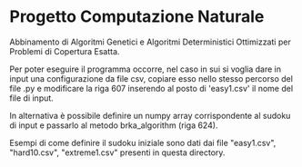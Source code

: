 # Progetto Computazione Naturale
 Abbinamento di Algoritmi Genetici e Algoritmi Deterministici Ottimizzati per Problemi di Copertura Esatta.

 
Per poter eseguire il programma occorre, nel caso in sui si voglia dare in input una configurazione da file csv, copiare esso nello stesso percorso 
del file .py e modificare la riga 607 inserendo al posto di 'easy1.csv' il nome del file di input.

In alternativa è possibile definire un numpy array corrispondente al sudoku di input e passarlo al metodo brka_algorithm (riga 624).

Esempi di come definire il sudoku iniziale sono dati dai file "easy1.csv", "hard10.csv", "extreme1.csv" presenti in questa directory.
